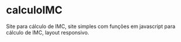 # calculoIMC
Site para cálculo de IMC, site simples com funções em javascript para cálculo de IMC, layout responsivo.
